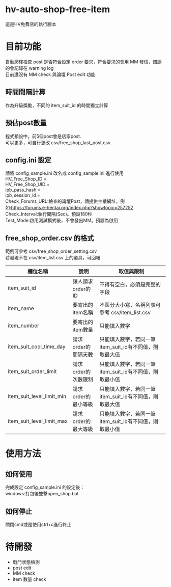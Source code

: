 # hv-auto-shop-free-item
這是HV免費店的執行腳本

# 目前功能
自動爬樓檢查 post 是否符合設定 order 要求，符合要求的會用 MM 發信，錯誤的會記錄在 warning log  
目前還沒有 MM check 與論壇 Post edit 功能

## 時間間隔計算
作為升級獎勵，不同的 item_suit_id 的時間獨立計算  

## 預佔post數量
程式預設中，前5個post會是店家post.  
可以更多，可自行更改 csv/free_shop_last_post.csv.

## config.ini 設定
請將 config_sample.ini 改名成 config_sample.ini 進行使用  
HV_Free_Shop_ID =  
HV_Free_Shop_UID =  
ipb_pass_hash =  
ipb_session_id =  
Check_Forums_URL:檢查的論壇Post，請提供主樓網址，例如:https://forums.e-hentai.org/index.php?showtopic=257252  
Check_Interval:執行間隔(Sec)。預設180秒  
Test_Mode:啟用測試模式後，不會發出MM。預設為啟用

## free_shop_order.csv 的格式
範例可參考 csv/free_shop_order_setting.csv  
若發現不在 csv/item_list.csv 上的道具，可回報

| 欄位名稱 | 說明 | 取值與限制 |
|----------|----------|----------|
| item_suit_id | 讓人請求order的ID | 不得有空白，必須是完整的字段 |
| item_name |  要寄出的item名稱 | 不區分大小寫，名稱列表可參考 csv/item_list.csv
| item_number | 要寄出的item數量 | 只能填入數字
| item_suit_cool_time_day | 請求order的間隔天數 | 只能填入數字，若同一筆item_suit_id有不同值，則取最大值
| item_suit_order_limit | 請求order的次數限制 | 只能填入數字，若同一筆item_suit_id有不同值，則取最小值
| item_suit_level_limit_min | 請求order的最小等級 | 只能填入數字，若同一筆item_suit_id有不同值，則取最大值
| item_suit_level_limit_max | 請求order的最大等級 | 只能填入數字，若同一筆item_suit_id有不同值，則取最小值

# 使用方法
## 如何使用
完成設定 config_sample.ini 的設定後：  
windows:打包後雙擊open_shop.bat

## 如何停止
關閉cmd或是使用ctrl+c進行終止

# 待開發
* 戰鬥狀態檢測
* post edit
* MM check
* item 數量 check